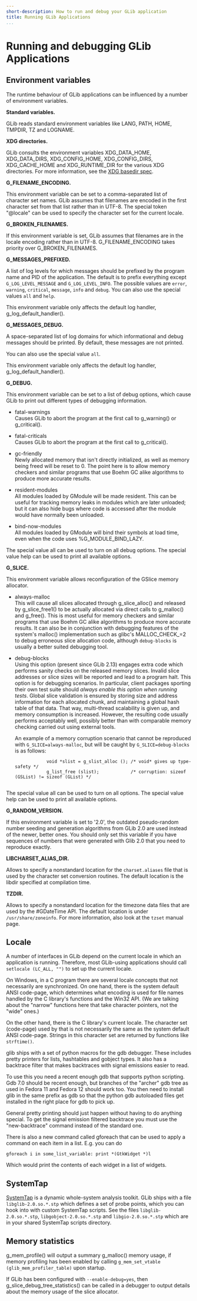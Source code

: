 ```yaml
---
short-description: How to run and debug your GLib application
title: Running GLib Applications
...
```


# Running and debugging GLib Applications

## Environment variables

The runtime behaviour of GLib applications can be influenced by a number
of environment variables.

**Standard variables.**

GLib reads standard environment variables like LANG, PATH, HOME, TMPDIR,
TZ and LOGNAME.

**XDG directories.**

GLib consults the environment variables XDG\_DATA\_HOME,
XDG\_DATA\_DIRS, XDG\_CONFIG\_HOME, XDG\_CONFIG\_DIRS, XDG\_CACHE\_HOME
and XDG\_RUNTIME\_DIR for the various XDG directories. For more
information, see the [XDG basedir
spec](http://standards.freedesktop.org/basedir-spec/basedir-spec-latest.html).

**G\_FILENAME\_ENCODING.**

This environment variable can be set to a comma-separated list of
character set names. GLib assumes that filenames are encoded in the
first character set from that list rather than in UTF-8. The special
token "@locale" can be used to specify the character set for the current
locale.

**G\_BROKEN\_FILENAMES.**

If this environment variable is set, GLib assumes that filenames are in
the locale encoding rather than in UTF-8. G\_FILENAME\_ENCODING takes
priority over G\_BROKEN\_FILENAMES.

**G\_MESSAGES\_PREFIXED.**

A list of log levels for which messages should be prefixed by the
program name and PID of the application. The default is to prefix
everything except `G_LOG_LEVEL_MESSAGE` and `G_LOG_LEVEL_INFO`. The
possible values are `error`, `warning`, `critical`, `message`, `info`
and `debug`. You can also use the special values `all` and `help`.

This environment variable only affects the default log handler,
g\_log\_default\_handler().

**G\_MESSAGES\_DEBUG.**

A space-separated list of log domains for which informational and debug
messages should be printed. By default, these messages are not printed.

You can also use the special value `all`.

This environment variable only affects the default log handler,
g\_log\_default\_handler().

**G\_DEBUG.**

This environment variable can be set to a list of debug options, which
cause GLib to print out different types of debugging information.

  - fatal-warnings  
    Causes GLib to abort the program at the first call to g\_warning()
    or g\_critical().

  - fatal-criticals  
    Causes GLib to abort the program at the first call to g\_critical().

  - gc-friendly  
    Newly allocated memory that isn't directly initialized, as well as
    memory being freed will be reset to 0. The point here is to allow
    memory checkers and similar programs that use Boehm GC alike
    algorithms to produce more accurate results.

  - resident-modules  
    All modules loaded by GModule will be made resident. This can be
    useful for tracking memory leaks in modules which are later
    unloaded; but it can also hide bugs where code is accessed after the
    module would have normally been unloaded.

  - bind-now-modules  
    All modules loaded by GModule will bind their symbols at load time,
    even when the code uses %G\_MODULE\_BIND\_LAZY.

The special value all can be used to turn on all debug options. The
special value help can be used to print all available options.

**G\_SLICE.**

This environment variable allows reconfiguration of the GSlice memory
allocator.

  - always-malloc  
    This will cause all slices allocated through g\_slice\_alloc() and
    released by g\_slice\_free1() to be actually allocated via direct
    calls to g\_malloc() and g\_free(). This is most useful for memory
    checkers and similar programs that use Boehm GC alike algorithms to
    produce more accurate results. It can also be in conjunction with
    debugging features of the system's malloc() implementation such as
    glibc's MALLOC\_CHECK\_=2 to debug erroneous slice allocation code,
    although `debug-blocks` is usually a better suited debugging tool.

  - debug-blocks  
    Using this option (present since GLib 2.13) engages extra code which
    performs sanity checks on the released memory slices. Invalid slice
    addresses or slice sizes will be reported and lead to a program
    halt. This option is for debugging scenarios. In particular, client
    packages sporting their own test suite should *always enable this
    option when running tests*. Global slice validation is ensured by
    storing size and address information for each allocated chunk, and
    maintaining a global hash table of that data. That way, multi-thread
    scalability is given up, and memory consumption is increased.
    However, the resulting code usually performs acceptably well,
    possibly better than with comparable memory checking carried out
    using external tools.
    
    An example of a memory corruption scenario that cannot be reproduced
    with `G_SLICE=always-malloc`, but will be caught by
    `G_SLICE=debug-blocks` is as
    follows:
    
    ``` 
                void *slist = g_slist_alloc (); /* void* gives up type-safety */
                g_list_free (slist);            /* corruption: sizeof (GSList) != sizeof (GList) */
              
    ```

The special value all can be used to turn on all options. The special
value help can be used to print all available options.

**G\_RANDOM\_VERSION.**

If this environment variable is set to '2.0', the outdated pseudo-random
number seeding and generation algorithms from GLib 2.0 are used instead
of the newer, better ones. You should only set this variable if you have
sequences of numbers that were generated with Glib 2.0 that you need to
reproduce exactly.

**LIBCHARSET\_ALIAS\_DIR.**

Allows to specify a nonstandard location for the `charset.aliases` file
that is used by the character set conversion routines. The default
location is the libdir specified at compilation time.

**TZDIR.**

Allows to specify a nonstandard location for the timezone data files
that are used by the \#GDateTime API. The default location is under
`/usr/share/zoneinfo`. For more information, also look at the `tzset`
manual page.

## Locale

A number of interfaces in GLib depend on the current locale in which an
application is running. Therefore, most GLib-using applications should
call `setlocale (LC_ALL, "")` to set up the current locale.

On Windows, in a C program there are several locale concepts that not
necessarily are synchronized. On one hand, there is the system default
ANSI code-page, which determines what encoding is used for file names
handled by the C library's functions and the Win32 API. (We are talking
about the "narrow" functions here that take character pointers, not the
"wide" ones.)

On the other hand, there is the C library's current locale. The
character set (code-page) used by that is not necessarily the same as
the system default ANSI code-page. Strings in this character set are
returned by functions like `strftime()`.

glib ships with a set of python macros for the gdb debugger. These
includes pretty printers for lists, hashtables and gobject types. It
also has a backtrace filter that makes backtraces with signal emissions
easier to read.

To use this you need a recent enough gdb that supports python scripting.
Gdb 7.0 should be recent enough, but branches of the "archer" gdb tree
as used in Fedora 11 and Fedora 12 should work too. You then need to
install glib in the same prefix as gdb so that the python gdb autoloaded
files get installed in the right place for gdb to pick up.

General pretty printing should just happen without having to do anything
special. To get the signal emission filtered backtrace you must use the
"new-backtrace" command instead of the standard one.

There is also a new command called gforeach that can be used to apply a
command on each item in a list. E.g. you can do

    gforeach i in some_list_variable: print *(GtkWidget *)l

Which would print the contents of each widget in a list of widgets.

## SystemTap

[SystemTap](http://sourceware.org/systemtap/) is a dynamic whole-system
analysis toolkit. GLib ships with a file `libglib-2.0.so.*.stp` which
defines a set of probe points, which you can hook into with custom
SystemTap scripts. See the files `libglib-2.0.so.*.stp`,
`libgobject-2.0.so.*.stp` and `libgio-2.0.so.*.stp` which are in your
shared SystemTap scripts directory.

## Memory statistics

g\_mem\_profile() will output a summary g\_malloc() memory usage, if
memory profiling has been enabled by calling `g_mem_set_vtable
(glib_mem_profiler_table)` upon startup.

If GLib has been configured with `--enable-debug=yes`, then
g\_slice\_debug\_tree\_statistics() can be called in a debugger to
output details about the memory usage of the slice allocator.
